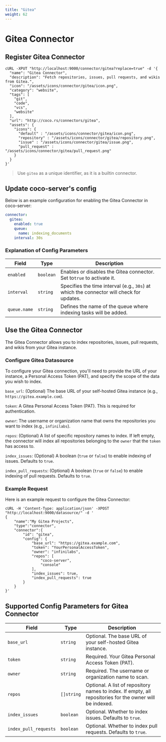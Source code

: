 ```yaml
---
title: "Gitea"
weight: 62
---
```

# Gitea Connector

## Register Gitea Connector

```shell
cURL -XPUT "http://localhost:9000/connector/gitea?replace=true" -d '{
  "name": "Gitea Connector",
  "description": "Fetch repositories, issues, pull requests, and wikis from Gitea.",
  "icon": "/assets/icons/connector/gitea/icon.png",
  "category": "website",
  "tags": [
    "git", 
    "code", 
    "vcs", 
    "website"
  ],
  "url": "http://coco.rs/connectors/gitea",
  "assets": {
    "icons": {
      "default" : "/assets/icons/connector/gitea/icon.png",
      "repository" : "/assets/icons/connector/gitea/repository.png",
      "issue" : "/assets/icons/connector/gitea/issue.png",
      "pull_request" : "/assets/icons/connector/gitea/pull_request.png"
    }
  }
}'
```

> Use `gitea` as a unique identifier, as it is a builtin connector.

## Update coco-server's config

Below is an example configuration for enabling the Gitea Connector in coco-server:

```yaml
connector:
  gitea:
    enabled: true
    queue:
      name: indexing_documents
    interval: 30s
```

### Explanation of Config Parameters

| **Field**    | **Type**  | **Description**                                                                            |
|--------------|-----------|--------------------------------------------------------------------------------------------|
| `enabled`    | `boolean` | Enables or disables the Gitea connector. Set to`true` to activate it.                      |
| `interval`   | `string`  | Specifies the time interval (e.g., `30s`) at which the connector will check for updates.   |
| `queue.name` | `string`  | Defines the name of the queue where indexing tasks will be added.                          |

## Use the Gitea Connector

The Gitea Connector allows you to index repositories, issues, pull requests, and wikis from your Gitea instance.

### Configure Gitea Datasource

To configure your Gitea connection, you'll need to provide the URL of your instance, a Personal Access Token (PAT), and specify the scope of the data you wish to index.

`base_url`: (Optional) The base URL of your self-hosted Gitea instance (e.g., `https://gitea.example.com`).

`token`: A Gitea Personal Access Token (PAT). This is required for authentication.

`owner`: The username or organization name that owns the repositories you want to index (e.g., `infinilabs`).

`repos`: (Optional) A list of specific repository names to index. If left empty, the connector will index all repositories belonging to the `owner` that the `token` has access to.

`index_issues`: (Optional) A boolean (`true` or `false`) to enable indexing of issues. Defaults to `true`.

`index_pull_requests`: (Optional) A boolean (`true` or `false`) to enable indexing of pull requests. Defaults to `true`.

### Example Request

Here is an example request to configure the Gitea Connector:

```shell
cURL -H 'Content-Type: application/json' -XPOST "http://localhost:9000/datasource/" -d '
{
    "name":"My Gitea Projects",
    "type":"connector",
    "connector":{
        "id": "gitea",
        "config": {
            "base_url": "https://gitea.example.com",
            "token": "YourPersonalAccessToken",
            "owner": "infinilabs",
            "repos": [
                "coco-server",
                "console"
            ],
            "index_issues": true,
            "index_pull_requests": true
        }
    }
}'
```

## Supported Config Parameters for Gitea Connector

| **Field**               | **Type**   | **Description**                                                                                          |
|-------------------------|------------|----------------------------------------------------------------------------------------------------------|
| `base_url`              | `string`   | Optional. The base URL of your self-hosted Gitea instance.                                               |
| `token`                 | `string`   | Required. Your Gitea Personal Access Token (PAT).                                                        |
| `owner`                 | `string`   | Required. The username or organization name to scan.                                                     |
| `repos`                 | `[]string` | Optional. A list of repository names to index. If empty, all repositories for the owner will be indexed. |
| `index_issues`          | `boolean`  | Optional. Whether to index issues. Defaults to `true`.                                                   |
| `index_pull_requests`   | `boolean`  | Optional. Whether to index pull requests. Defaults to `true`.                                            |
